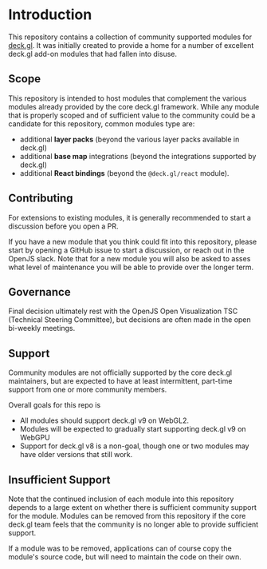 # Introduction

This repository contains a collection of community supported modules for [deck.gl](https://deck.gl).
It was initially created to provide a home for a number of excellent deck.gl add-on modules that had fallen into disuse.

## Scope

This repository is intended to host modules that complement the various modules already provided by the core deck.gl framework. 
While any module that is properly scoped and of sufficient value to the community could be a candidate for this repository, 
common modules type are:

- additional **layer packs** (beyond the various layer packs available in deck.gl)
- additional **base map** integrations (beyond the integrations supported by deck.gl)
- additional **React bindings** (beyond the `@deck.gl/react` module).

## Contributing

For extensions to existing modules, it is generally recommended to start a discussion before you open a PR.

If you have a new module that you think could fit into this repository, please start by opening a GitHub issue to start a discussion, or reach out in the OpenJS slack.
Note that for a new module you will also be asked to asses what level of maintenance you will be able to provide over the longer term.

## Governance

Final decision ultimately rest with the OpenJS Open Visualization TSC (Technical Steering Committee), but decisions are often made in the open bi-weekly meetings.

## Support

Community modules are not officially supported by the core deck.gl maintainers,
but are expected to have at least intermittent, part-time support from one or more community members.

Overall goals for this repo is
- All modules should support deck.gl v9 on WebGL2.
- Modules will be expected to gradually start supporting deck.gl v9 on WebGPU 
- Support for deck.gl v8 is a non-goal, though one or two modules may have older versions that still work.

## Insufficient Support

Note that the continued inclusion of each module into this repository depends to a large extent on whether there is sufficient community support for the module. 
Modules can be removed from this repository if the core deck.gl team feels that the community is no longer able to provide sufficient support.

If a module was to be removed, applications can of course copy the module's source code, but will need to maintain the code on their own.
